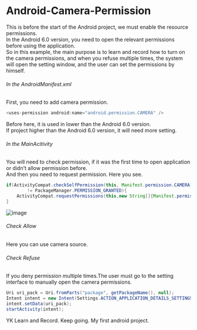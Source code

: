 # Android-Camera-Permission
This is before the start of the Android project, we must enable the resource permissions.  
In the Android 6.0 version, you need to open the relevant permissions before using the application.   
So in this example, the main purpose is to learn and record how to turn on the camera permissions, 
and when you refuse multiple times, the system will open the setting window, and the user can set the permissions by himself.

###### In the AndroidManifest.xml
First, you need to add camera permission.  
```java
<uses-permission android:name="android.permission.CAMERA" />
```
Before here, it is used in lower than the Android 6.0 version.  
If project higher than the Android 6.0 version, it will need more setting.  

###### In the MainAcitivity
You will need to check permission, if it was the first time to open application or didn't allow permission before.  
And then you need to request permission. Here you see.
```java
if(ActivityCompat.checkSelfPermission(this, Manifest.permission.CAMERA)
        != PackageManager.PERMISSION_GRANTED){
    ActivityCompat.requestPermissions(this,new String[]{Manifest.permission.CAMERA},1);
}
```
![image](https://github.com/YK329-24/Android-Camera-Permission/blob/main/permission_inf.PNG)

###### Check Allow
Here you can use camera source.  

###### Check Refuse
If you deny permission multiple times.The user must go to the setting interface to manually open the camera permissions.
```java
Uri uri_pack = Uri.fromParts("package", getPackageName(), null);
Intent intent = new Intent(Settings.ACTION_APPLICATION_DETAILS_SETTINGS);
intent.setData(uri_pack);
startActivity(intent);
```


YK Learn and Record. Keep going. My first android project.

